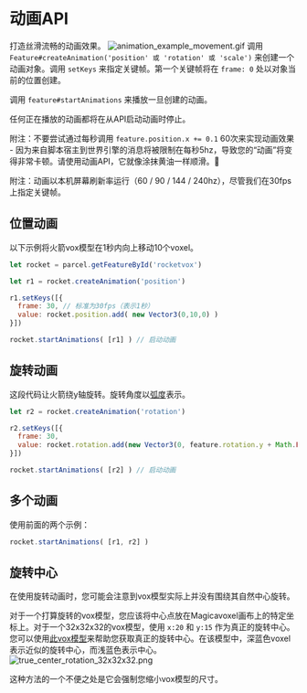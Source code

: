 # 动画API

打造丝滑流畅的动画效果。
![animation_example_movement.gif](https://wiki.cryptovoxels.com/animation_example_movement.gif)
调用 `Feature#createAnimation('position' 或 'rotation' 或 'scale')` 来创建一个动画对象。调用 `setKeys` 来指定关键帧。第一个关键帧将在 `frame: 0` 处以对象当前的位置创建。

调用 `feature#startAnimations` 来播放一旦创建的动画。

任何正在播放的动画都将在从API启动动画时停止。

附注：不要尝试通过每秒调用 `feature.position.x += 0.1` 60次来实现动画效果 - 因为来自脚本宿主到世界引擎的消息将被限制在每秒5hz，导致您的“动画”将变得非常卡顿。请使用动画API，它就像涂抹黄油一样顺滑。🧈

附注：动画以本机屏幕刷新率运行（60 / 90 / 144 / 240hz），尽管我们在30fps上指定关键帧。

## 位置动画

以下示例将火箭vox模型在1秒内向上移动10个voxel。

```js
let rocket = parcel.getFeatureById('rocketvox')

let r1 = rocket.createAnimation('position')

r1.setKeys([{
  frame: 30, // 标准为30fps（表示1秒）
  value: rocket.position.add( new Vector3(0,10,0) )
}])

rocket.startAnimations( [r1] ) // 启动动画
```

## 旋转动画

这段代码让火箭绕y轴旋转。旋转角度以[弧度](https://en.wikipedia.org/wiki/Radian)表示。

```js
let r2 = rocket.createAnimation('rotation')

r2.setKeys([{
  frame: 30,
  value: rocket.rotation.add(new Vector3(0, feature.rotation.y + Math.PI / 2, 0) )
}])

rocket.startAnimations( [r2] ) // 启动动画
```

## 多个动画

使用前面的两个示例：

```js
rocket.startAnimations( [r1, r2] )
```

## 旋转中心

在使用旋转动画时，您可能会注意到vox模型实际上并没有围绕其自然中心旋转。

对于一个打算旋转的vox模型，您应该将中心点放在Magicavoxel画布上的特定坐标上。对于一个32x32x32的vox模型，使用 `x:20` 和 `y:15` 作为真正的旋转中心。您可以使用[此vox模型](https://wiki.cryptovoxels.com/true_center_rotation_tool.vox)来帮助您获取真正的旋转中心。在该模型中，深蓝色voxel表示近似的旋转中心，而浅蓝色表示中心。
![true_center_rotation_32x32x32.png](https://wiki.cryptovoxels.com/true_center_rotation_32x32x32.png)

这种方法的一个不便之处是它会强制您缩小vox模型的尺寸。